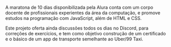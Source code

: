A maratona de 10 dias disponibilizada pela Alura conta com um corpo docente de profissionais experientes da área da computação, e promove estudos na programação com JavaScript, além de HTML e CSS.

Este projeto oferta ainda discussões todos os dias no Discord, para correções de exercícios, e tem como objetivo construção de um certificado e o básico de um app de transporte semelhante ao Uber/99 Taxi.
